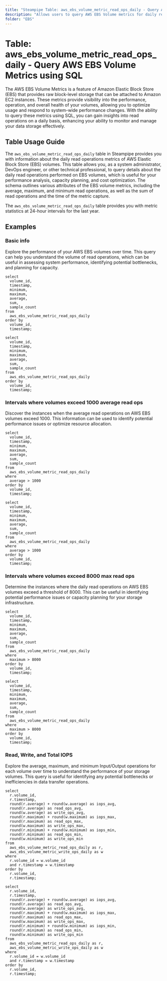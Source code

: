 ```yaml
---
title: "Steampipe Table: aws_ebs_volume_metric_read_ops_daily - Query AWS EBS Volume Metrics using SQL"
description: "Allows users to query AWS EBS Volume metrics for daily read operations."
folder: "EBS"
---
```


# Table: aws_ebs_volume_metric_read_ops_daily - Query AWS EBS Volume Metrics using SQL

The AWS EBS Volume Metrics is a feature of Amazon Elastic Block Store (EBS) that provides raw block-level storage that can be attached to Amazon EC2 instances. These metrics provide visibility into the performance, operation, and overall health of your volumes, allowing you to optimize usage and respond to system-wide performance changes. With the ability to query these metrics using SQL, you can gain insights into read operations on a daily basis, enhancing your ability to monitor and manage your data storage effectively.

## Table Usage Guide

The `aws_ebs_volume_metric_read_ops_daily` table in Steampipe provides you with information about the daily read operations metrics of AWS Elastic Block Store (EBS) volumes. This table allows you, as a system administrator, DevOps engineer, or other technical professional, to query details about the daily read operations performed on EBS volumes, which is useful for your performance analysis, capacity planning, and cost optimization. The schema outlines various attributes of the EBS volume metrics, including the average, maximum, and minimum read operations, as well as the sum of read operations and the time of the metric capture.

The `aws_ebs_volume_metric_read_ops_daily` table provides you with metric statistics at 24-hour intervals for the last year.

## Examples

### Basic info
Explore the performance of your AWS EBS volumes over time. This query can help you understand the volume of read operations, which can be useful in assessing system performance, identifying potential bottlenecks, and planning for capacity.

```sql+postgres
select
  volume_id,
  timestamp,
  minimum,
  maximum,
  average,
  sum,
  sample_count
from
  aws_ebs_volume_metric_read_ops_daily
order by
  volume_id,
  timestamp;
```

```sql+sqlite
select
  volume_id,
  timestamp,
  minimum,
  maximum,
  average,
  sum,
  sample_count
from
  aws_ebs_volume_metric_read_ops_daily
order by
  volume_id,
  timestamp;
```

### Intervals where volumes exceed 1000 average read ops
Discover the instances when the average read operations on AWS EBS volumes exceed 1000. This information can be used to identify potential performance issues or optimize resource allocation.

```sql+postgres
select
  volume_id,
  timestamp,
  minimum,
  maximum,
  average,
  sum,
  sample_count
from
  aws_ebs_volume_metric_read_ops_daily
where
  average > 1000
order by
  volume_id,
  timestamp;
```

```sql+sqlite
select
  volume_id,
  timestamp,
  minimum,
  maximum,
  average,
  sum,
  sample_count
from
  aws_ebs_volume_metric_read_ops_daily
where
  average > 1000
order by
  volume_id,
  timestamp;
```


### Intervals where volumes exceed 8000 max read ops
Determine the instances where the daily read operations on AWS EBS volumes exceed a threshold of 8000. This can be useful in identifying potential performance issues or capacity planning for your storage infrastructure.

```sql+postgres
select
  volume_id,
  timestamp,
  minimum,
  maximum,
  average,
  sum,
  sample_count
from
  aws_ebs_volume_metric_read_ops_daily
where
  maximum > 8000
order by
  volume_id,
  timestamp;
```

```sql+sqlite
select
  volume_id,
  timestamp,
  minimum,
  maximum,
  average,
  sum,
  sample_count
from
  aws_ebs_volume_metric_read_ops_daily
where
  maximum > 8000
order by
  volume_id,
  timestamp;
```


### Read, Write, and Total IOPS
Explore the average, maximum, and minimum Input/Output operations for each volume over time to understand the performance of your storage volumes. This query is useful for identifying any potential bottlenecks or inefficiencies in data transfer operations.

```sql+postgres
select 
  r.volume_id,
  r.timestamp,
  round(r.average) + round(w.average) as iops_avg,
  round(r.average) as read_ops_avg,
  round(w.average) as write_ops_avg,
  round(r.maximum) + round(w.maximum) as iops_max,
  round(r.maximum) as read_ops_max,
  round(w.maximum) as write_ops_max,
  round(r.minimum) + round(w.minimum) as iops_min,
  round(r.minimum) as read_ops_min,
  round(w.minimum) as write_ops_min
from 
  aws_ebs_volume_metric_read_ops_daily as r,
  aws_ebs_volume_metric_write_ops_daily as w
where 
  r.volume_id = w.volume_id
  and r.timestamp = w.timestamp
order by
  r.volume_id,
  r.timestamp;
```

```sql+sqlite
select 
  r.volume_id,
  r.timestamp,
  round(r.average) + round(w.average) as iops_avg,
  round(r.average) as read_ops_avg,
  round(w.average) as write_ops_avg,
  round(r.maximum) + round(w.maximum) as iops_max,
  round(r.maximum) as read_ops_max,
  round(w.maximum) as write_ops_max,
  round(r.minimum) + round(w.minimum) as iops_min,
  round(r.minimum) as read_ops_min,
  round(w.minimum) as write_ops_min
from 
  aws_ebs_volume_metric_read_ops_daily as r,
  aws_ebs_volume_metric_write_ops_daily as w
where 
  r.volume_id = w.volume_id
  and r.timestamp = w.timestamp
order by
  r.volume_id,
  r.timestamp;
```